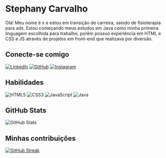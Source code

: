 # Stephany Carvalho
Olá! Meu nome é x e estou em transição de carreira, saindo de fisioterapia para ads. Estou começando meus estudos em Java como minha primeira linguagem escolhida para trabalho, porém possuo experiência em HTML e CSS e JS através de projetos em front-end que realizava por diversão.

## Conecte-se comigo
[![LinkedIn](https://img.shields.io/badge/LinkedIn-000?style=for-the-badge&logo=linkedin&logoColor=0E76A8)](https://www.linkedin.com/in/stephany-scarvalho/)
[![GitHub](https://img.shields.io/badge/GitHbt-000?style=for-the-badge&logo=github&logoColor=white)](+https://github.com/stericah)
[![Instagram](https://img.shields.io/badge/Instagram-000?style=for-the-badge&logo=instagram)](https://www.instagram.com/stericah/)



## Habilidades
![HTML5](https://img.shields.io/badge/HTML5-000?style=for-the-badge&logo=html5)
![CSS3](https://img.shields.io/badge/CSS3-000?style=for-the-badge&logo=css3&logoColor=264CE4)
![JavaScript](https://img.shields.io/badge/JavaScript-000?style=for-the-badge&logo=javascript)
![Java](https://img.shields.io/badge/Java-000?style=for-the-badge&logo=java)


## GitHub Stats
![GitHub Stats](https://github-readme-stats.vercel.app/api?username=stericah&theme=transparent&bg_color=000&border_color=30A3DC&show_icons=true&icon_color=30A3DC&title_color=E94D5F&text_color=FFF)

## Minhas contribuições
[![GitHub Streak](https://streak-stats.demolab.com/?user=stericah&theme=bear&background=000&border=30A3DC&dates=FFF)](https://git.io/streak-stats)